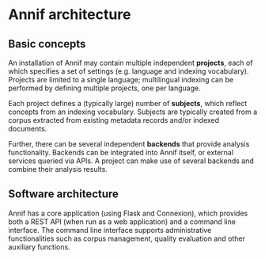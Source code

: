 # Annif architecture

## Basic concepts

An installation of Annif may contain multiple independent **projects**, each
of which specifies a set of settings (e.g. language and indexing
vocabulary). Projects are limited to a single language; multilingual
indexing can be performed by defining multiple projects, one per language.

Each project defines a (typically large) number of **subjects**, which
reflect concepts from an indexing vocabulary. Subjects are typically created
from a corpus extracted from existing metadata records and/or indexed
documents.

Further, there can be several independent **backends** that provide analysis
functionality. Backends can be integrated into Annif itself, or external
services queried via APIs. A project can make use of several backends and
combine their analysis results.

## Software architecture

Annif has a core application (using Flask and Connexion), which provides both a REST API (when run as a web application) and a command line interface. The command line interface supports administrative functionalities such as corpus management, quality evaluation and other auxiliary functions.